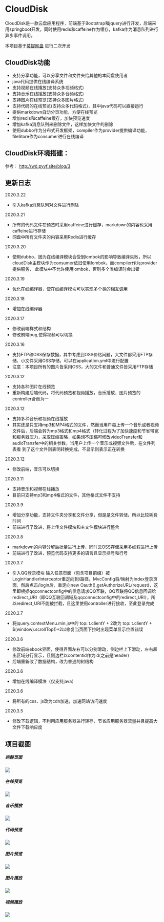 
# CloudDisk
CloudDisk是一款云盘应用程序，前端基于Bootstrap和jquery进行开发，后端采用springboot开发，同时使用redis和caffeine作为缓存，kafka作为消息队列进行异步事件调用。

本项目基于[莫提网盘](https://github.com/373675032/moti-cloud) 进行二次开发
## CloudDisk功能
- 支持分享功能，可以分享文件和文件夹给其他的本网盘使用者
- java代码提供在线编译系统
- 支持视频在线播放(支持众多视频格式)
- 支持音乐在线播放(支持众多音频格式)
- 支持图片在线预览(支持众多图片格式)
- 支持代码的在线预览(支持众多代码格式)，其中java代码可以直接运行
- 提供markdown自动分页功能，方便在线预览
- 增加redis和caffeine缓存，加快预览速度
- 增加kafka消息队列来删除文件，这样加快文件的删除
- 使用dubbo作为分布式开发框架，compiler作为provider提供编译功能，fileStore作为consumer进行在线编译


## CloudDisk环境搭建：
参考： http://wd.pyyf.site/blog/3

## 更新日志
2020.3.22
- 引入kafka消息队列对文件进行删除

2020.3.21
- 所有的代码文件在预览时采用caffeine进行缓存，markdown的内容也采用caffeine进行存储
- 网盘中所有文件夹的内容采用Redis进行缓存

2020.3.20
- 使用dubbo，因为在线编译模块会受到lombok的影响导致编译失败，所以cloudDisk主模块作为consumer依旧使用lombok，而compiler作为provider提供服务，
此模块中不允许使用lombok，否则多个类编译时会出错

2020.3.19 
- 优化在线编译器，使在线编译模块可以实现多个类的相互调用

2020.3.18
- 增加在线编译器

2020.3.17
- 修改前端样式和结构
- 修改前端bug,使得视频可以切换

2020.3.16
- 支持FTP和OSS保存数据，其中考虑到OSS价格问题，大文件都采用FTP存储，小文件采用OSS存储，可以在application.yml中进行配置
- 注意：本项目所有的图片皆采用OSS，大的文件和普通文件皆采用FTP存储

2020.3.12
- 支持各种图片在线预览
- 重新构建后端代码，将代码预览和视频播放，音乐播放，图片预览的controller合而为一

2020.3.12
- 支持多种音乐和视频在线播放
- 其实还是只支持mp3和MP4格式的文件，然而当用户每上传一个音乐或者视频文件后，后端会转为mp3格式和mp4格式（转化过程为了加快速度和节省带宽
和服务器压力，采取压缩策略，如果想不压缩可修改videoTransfer和audioTransfer中的相关参数。当用户上传一个音乐或视频文件后，在文件列表看
到了这个文件则表明转换完成，不显示则表示正在转换

2020.3.12
- 修改前端，音乐可以切换

2020.3.11
- 支持音乐和视频在线播放
- 目前只支持mp3和mp4格式的文件，其他格式文件不支持

2020.3.9
- 增加分享功能，支持文件夹分享和文件分享，但是是文件转储，所以比较耗费时间
- 前端进行了改进，将上传文件模块和主文件模块进行整合


2020.3.8
- markdown的内容分解后批量进行上传，同时云OSS存储采用多线程进行上传
- 前端进行了改进，预览代码支持更多的语言且显示括号和行号

2020.3.7
- 引入QQ登录模块   输入任意页面（包含项目前缀）被LoginHandlerInterceptor重定向到/路径，MvcConfig将/映射为index登录页面，然后点击/login后，重定向new Oauth().getAuthorizeURL(request)，这里即根据qqconnectconfig中的信息请求QQ互联，QQ互联将QQ信息回调给redirect_URI（即QQ互联回调域及qqconnectconfig中的redirect_URI），所以redirect_URI不能被拦截，且这里使用controller进行接收，至此登录完成

2020.3.7
- 将jquery.contextMenu.min.js中的 top: t.clientY + 2改为 top: t.clientY + $(window).scrollTop()+2以修复当页面下拉时出现菜单显示位置错误

2020.3.6
- 修改前端ebook界面，使得界面左右可以分别滑动，侧边栏上下滑动，左右超出区域分行显示，且侧边栏以contentid作为id(之前是header)
- 后端重新改了数据结构，改为普通的树结构

2020.3.6
- 增加在线编译模块（仅支持java）

2020.3.6
- 将所有的css、js改为cdn加速，加速网站访问速度

2020.3.5
- 修改下载逻辑，不利用应用服务器进行转存，节省应用服务器流量并且提高大文件下载响应度







## 项目截图

##### 完整页面

![](https://github.com/Gepeng18/CloudDisk/blob/master/imgs/总界面.png)



##### 在线预览

![](https://github.com/Gepeng18/CloudDisk/blob/master/imgs/音乐播放1.png)

##### 音乐播放

![](https://github.com/Gepeng18/CloudDisk/blob/master/imgs/音乐播放2.png)

##### 代码预览

![](https://github.com/Gepeng18/CloudDisk/blob/master/imgs/代码展示.png)

##### 图片预览

![](https://github.com/Gepeng18/CloudDisk/blob/master/imgs/图片预览.png)

##### 图片播放

![](https://github.com/Gepeng18/CloudDisk/blob/master/imgs/图片浏览.png)

##### 视频播放

![](https://github.com/Gepeng18/CloudDisk/blob/master/imgs/视频播放.png)
